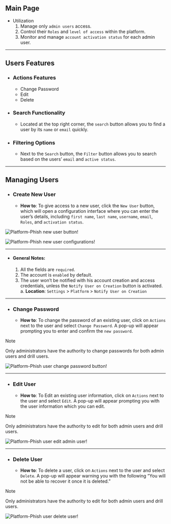 ## Main Page

- Utilization
    1. Manage only `admin users` access.
    2. Control their `Roles` and `level of access` within the platform.
    3. Monitor and manage `account activation status` for each admin user.
    
---

## Users Features

- ### Actions Features

    - Change Password
    - Edit
    - Delete

- ### Search Functionality

    - Located at the top right corner, the `search` button allows you to find a user by its `name` or `email` quickly.

- ### Filtering Options

    - Next to the `Search` button, the `Filter` button allows you to search based on the users’ `email` and `active status`.

---

## Managing Users

- ### Create New User

    - **How to**: To give access to a new user, click the `New User` button, which will open a configuration interface where you can enter the user’s details, including `first name`, `last name`, `username`, `email`, `Roles`, and `activation status`.

![Platform-Phish new user button!](../../assets/platform/users/new_user_button.png "Platform-Phish new user button")

![Platform-Phish new user configurations!](../../assets/platform/users/add_user_configuration.png "Platform-Phish new user configurations")

---

- #### General Notes:

    1. All the fields are `required`.
    2. The account is `enabled` by default.
    3. The user won’t be notified with his account creation and access credentials, unless the `Notify User on Creation` button is activated.
        a. **Location**: `Settings` > `Platform` > `Notify User on Creation`

---

- ### Change Password

    - **How to**: To change the password of an existing user, click on `Actions` next to the user and select `Change Password`. A pop-up will appear prompting you to enter and confirm the `new password`.

> [!NOTE]
> Only administrators have the authority to change passwords for both admin users and drill users.

![Platform-Phish user change password button!](../../assets/platform/users/change_password_button.png "Platform-Phish user change password button")

---

- ### Edit User

    - **How to**: To Edit an existing user information, click on `Actions` next to the user and select `Edit`. A pop-up will appear prompting you with the user information which you can edit.

> [!NOTE]
> Only administrators have the authority to edit for both admin users and drill users.

![Platform-Phish user edit admin user!](../../assets/platform/users/edit_admin_user.png "Platform-Phish user edit admin user")

---

- ### Delete User

    - **How to**: To delete a user, click on `Actions` next to the user and select `Delete`. A pop-up will appear warning you with the following “You will not be able to recover it once it is deleted.”

> [!NOTE]
> Only administrators have the authority to edit for both admin users and drill users.

![Platform-Phish user delete user!](../../assets/platform/users/delete_user.png "Platform-Phish user delete user")
